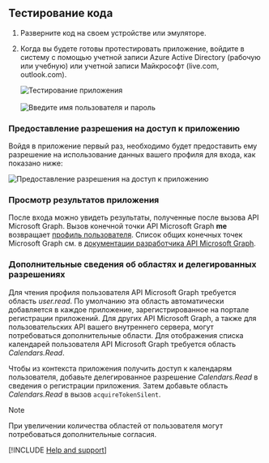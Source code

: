 ## <a name="test-your-code"></a>Тестирование кода

1. Разверните код на своем устройстве или эмуляторе.

2. Когда вы будете готовы протестировать приложение, войдите в систему с помощью учетной записи Azure Active Directory (рабочую или учебную) или учетной записи Майкрософт (live.com, outlook.com). 

    ![Тестирование приложения](media/active-directory-develop-guidedsetup-android-test/mainwindow.png)
    <br/><br/>
    ![Введите имя пользователя и пароль](media/active-directory-develop-guidedsetup-android-test/usernameandpassword.png)

### <a name="provide-consent-for-application-access"></a>Предоставление разрешения на доступ к приложению
Войдя в приложение первый раз, необходимо будет предоставить ему разрешение на использование данных вашего профиля для входа, как показано ниже: 

![Предоставление разрешения на доступ к приложению](media/active-directory-develop-guidedsetup-android-test/androidconsent.png)


### <a name="view-application-results"></a>Просмотр результатов приложения
После входа можно увидеть результаты, полученные после вызова API Microsoft Graph. Вызов конечной точки API Microsoft Graph **me** возвращает [профиль пользователя](https://graph.microsoft.com/v1.0/me). Список общих конечных точек Microsoft Graph см. в [документации разработчика API Microsoft Graph](https://developer.microsoft.com/graph/docs#common-microsoft-graph-queries).

<!--start-collapse-->
### <a name="more-information-about-scopes-and-delegated-permissions"></a>Дополнительные сведения об областях и делегированных разрешениях

Для чтения профиля пользователя API Microsoft Graph требуется область *user.read*. По умолчанию эта область автоматически добавляется в каждое приложение, зарегистрированное на портале регистрации приложений. Для других API Microsoft Graph, а также для пользовательских API вашего внутреннего сервера, могут потребоваться дополнительные области. Для отображения списка календарей пользователя API Microsoft Graph требуется область *Calendars.Read*. 

Чтобы из контекста приложения получить доступ к календарям пользователя, добавьте делегированное разрешение *Calendars.Read* в сведения о регистрации приложения. Затем добавьте область *Calendars.Read* в вызов `acquireTokenSilent`. 

>[!NOTE]
>При увеличении количества областей от пользователя могут потребоваться дополнительные согласия.

<!--end-collapse-->

[!INCLUDE  [Help and support](active-directory-develop-help-support-include.md)]
